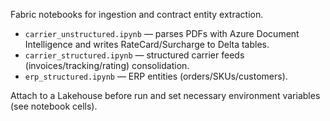 Fabric notebooks for ingestion and contract entity extraction.

- `carrier_unstructured.ipynb` — parses PDFs with Azure Document Intelligence and writes RateCard/Surcharge to Delta tables.
- `carrier_structured.ipynb` — structured carrier feeds (invoices/tracking/rating) consolidation.
- `erp_structured.ipynb` — ERP entities (orders/SKUs/customers).

Attach to a Lakehouse before run and set necessary environment variables (see notebook cells).

